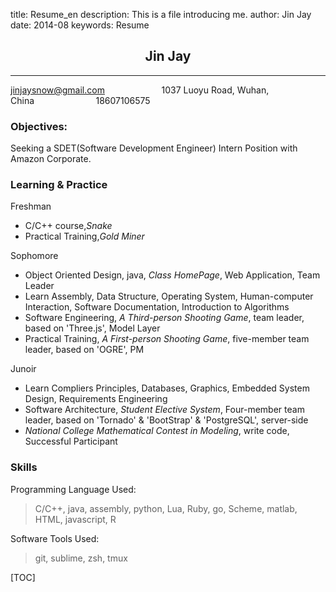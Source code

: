 title: Resume_en
description:   This is a file introducing me.
author: Jin Jay
date:    2014-08
keywords: Resume

## <center><b>Jin Jay</b></center>

---
 
jinjaysnow@gmail.com&nbsp;&nbsp;&nbsp;&nbsp;&nbsp;&nbsp;&nbsp;&nbsp;&nbsp;&nbsp;&nbsp;&nbsp;&nbsp;&nbsp;&nbsp;&nbsp;&nbsp;&nbsp;&nbsp;&nbsp;&nbsp;&nbsp;&nbsp;1037 Luoyu Road, Wuhan, China&nbsp;&nbsp;&nbsp;&nbsp;&nbsp;&nbsp;&nbsp;&nbsp;&nbsp;&nbsp;&nbsp;&nbsp;&nbsp;&nbsp;&nbsp;&nbsp;&nbsp;&nbsp;&nbsp;&nbsp;&nbsp;&nbsp;&nbsp;&nbsp;&nbsp;18607106575

### **Objectives:**

Seeking a SDET(Software Development Engineer) Intern Position with Amazon Corporate.

### **Learning & Practice**
Freshman

- C/C++ course,*Snake* 
- Practical Training,*Gold Miner*

Sophomore

- Object Oriented Design, java, *Class HomePage*, Web Application, Team Leader
- Learn Assembly, Data Structure, Operating System, Human-computer Interaction, Software Documentation, Introduction to Algorithms
- Software Engineering, *A Third-person Shooting Game*, team leader, based on 'Three.js', Model Layer
- Practical Training, *A First-person Shooting Game*, five-member team leader, based on 'OGRE', PM

Junoir

- Learn Compliers Principles, Databases, Graphics, Embedded System Design, Requirements Engineering
- Software Architecture, *Student Elective System*, Four-member team leader, based on 'Tornado' & 'BootStrap' & 'PostgreSQL', server-side
- *National College Mathematical Contest in Modeling*, write code, Successful Participant

### **Skills**
Programming Language Used:

> C/C++, java, assembly, python, Lua, Ruby, go, Scheme, matlab, HTML, javascript, R

Software Tools Used:

> git, sublime, zsh, tmux


[TOC]